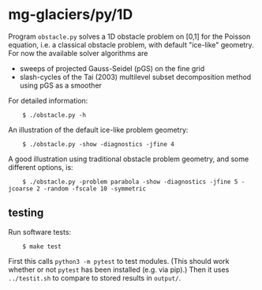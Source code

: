 # mg-glaciers/py/1D

Program `obstacle.py` solves a 1D obstacle problem on [0,1] for the Poisson equation, i.e. a classical obstacle problem, with default "ice-like" geometry.  For now the available solver algorithms are

  * sweeps of projected Gauss-Seidel (pGS) on the fine grid
  * slash-cycles of the Tai (2003) multilevel subset decomposition method using pGS as a smoother

For detailed information:

        $ ./obstacle.py -h

An illustration of the default ice-like problem geometry:

        $ ./obstacle.py -show -diagnostics -jfine 4

A good illustration using traditional obstacle problem geometry, and some different options, is:

        $ ./obstacle.py -problem parabola -show -diagnostics -jfine 5 -jcoarse 2 -random -fscale 10 -symmetric

## testing

Run software tests:

        $ make test

First this calls `python3 -m pytest` to test modules.  (This should work whether or not `pytest` has been installed (e.g. via pip).)  Then it uses `../testit.sh` to compare to stored results in `output/`.
